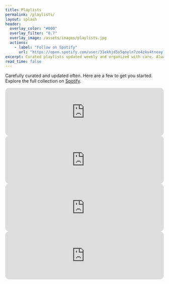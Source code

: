 ```yaml
---
title: Playlists
permalink: /playlists/
layout: splash
header:
  overlay_color: "#000"
  overlay_filter: "0.7"
  overlay_image: /assets/images/playlists.jpg
  actions:
    - label: "Follow on Spotify"
      url: "https://open.spotify.com/user/31ekhjd5x5qoyln7zo4zkv4tneay?si=70a0061cda474fcf"
excerpt: Curated playlists updated weekly and organized with care. Always fresh.
read_time: false
---
```


Carefully curated and updated often. Here are a few to get you started. Explore the full collection on <a href = "https://open.spotify.com/user/31ekhjd5x5qoyln7zo4zkv4tneay?si=70a0061cda474fcf">Spotify</a>.

<div align= "center">

<!-- Jams of the Week -->
<iframe style="border-radius:12px" src="https://open.spotify.com/embed/playlist/4PqkabW4RTD3BxMaKsye3L?utm_source=generator&theme=1" width="100%" height="152" frameBorder="0" allowfullscreen="" allow="autoplay; clipboard-write; encrypted-media; fullscreen; picture-in-picture" loading="lazy"></iframe>

<!-- New Music Radar -->
<iframe style="border-radius:12px" src="https://open.spotify.com/embed/playlist/5suUFPh81iroTQEKCdRwXC?utm_source=generator&theme=1" width="100%" height="152" frameBorder="0" allowfullscreen="" allow="autoplay; clipboard-write; encrypted-media; fullscreen; picture-in-picture" loading="lazy"></iframe>

<!-- Heavy Rotation -->
<iframe style="border-radius:12px" src="https://open.spotify.com/embed/playlist/2Cnfuk6MMpCSsnfgrWHYw4?utm_source=generator&theme=1" width="100%" height="152" frameBorder="0" allowfullscreen="" allow="autoplay; clipboard-write; encrypted-media; fullscreen; picture-in-picture" loading="lazy"></iframe>

<!-- THE QUEUE -->
<iframe style="border-radius:12px" src="https://open.spotify.com/embed/playlist/7fPaV7pLYSxB4RtbNYK83W?utm_source=generator" width="100%" height="152" frameBorder="0" allowfullscreen="" allow="autoplay; clipboard-write; encrypted-media; fullscreen; picture-in-picture" loading="lazy"></iframe>

</div>